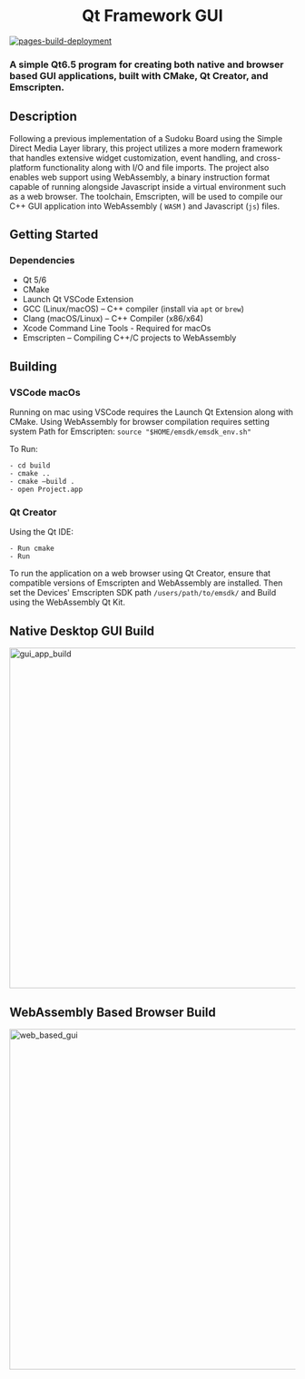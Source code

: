 <h1 align="center"> Qt Framework GUI </h1>

[![pages-build-deployment](https://github.com/controlled-arch/controlled-arch.github.io/actions/workflows/pages/pages-build-deployment/badge.svg)](https://github.com/controlled-arch/controlled-arch.github.io/actions/workflows/pages/pages-build-deployment)

<h3>A simple Qt6.5 program for creating both native and browser based GUI applications, built with CMake, Qt Creator, and Emscripten.</h3> 

## Description
Following a previous implementation of a Sudoku Board using the Simple Direct Media Layer library, 
this project utilizes a more modern framework that handles extensive widget customization, event handling, and cross-platform functionality 
along with I/O and file imports. The project also enables web support using WebAssembly, a binary instruction format capable of running alongside Javascript inside a 
virtual environment such as a web browser. The toolchain, Emscripten, will be used to compile our C++ GUI 
application into WebAssembly ( `WASM` ) and Javascript (`js`) files.


## Getting Started

### Dependencies

* Qt 5/6 
* CMake 
* Launch Qt VSCode Extension 
* GCC (Linux/macOS) – C++ compiler (install via ```apt``` or ```brew```)
* Clang (macOS/Linux) – C++ Compiler (x86/x64)
* Xcode Command Line Tools - Required for macOs
* Emscripten – Compiling C++/C projects to WebAssembly

## Building

### VSCode macOs

Running on mac using VSCode requires the Launch Qt Extension along with CMake. 
Using WebAssembly for browser compilation requires setting system Path for Emscripten: ```source "$HOME/emsdk/emsdk_env.sh" ```

To Run: 

```
- cd build
- cmake .. 
- cmake —build .
- open Project.app
```
### Qt Creator 
Using the Qt IDE:
```
- Run cmake
- Run
```

To run the application on a web browser using Qt Creator, ensure that compatible versions of Emscripten and WebAssembly are installed. Then 
set the Devices' Emscripten SDK path ```/users/path/to/emsdk/``` 
and Build using the WebAssembly Qt Kit.

## Native Desktop GUI Build
<img width="600" alt="gui_app_build" src="https://github.com/user-attachments/assets/516c296a-6859-4ce8-8b92-8367f56c6c21">

## WebAssembly Based Browser Build 
<img width="600" alt="web_based_gui" src="https://github.com/user-attachments/assets/c2d97e53-41cb-4e44-b5fb-215aa0ef5907">

